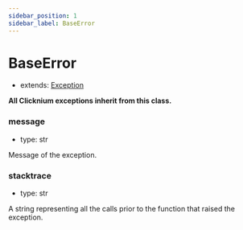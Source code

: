 ```yaml
---
sidebar_position: 1
sidebar_label: BaseError
---
```

# BaseError

- extends: [Exception](https://docs.python.org/3/library/exceptions.html#Exception "Python Built-in Exception")

**All Clicknium exceptions inherit from this class.**

### message
- type: str

Message of the exception.


### stacktrace
- type: str

A string representing all the calls prior to the function that raised the exception.
